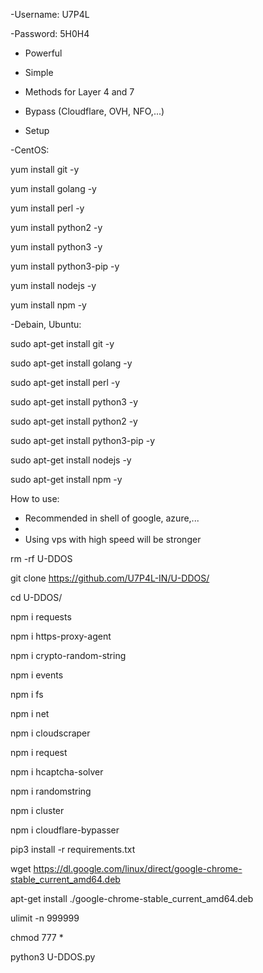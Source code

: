 
-Username: U7P4L

-Password: 5H0H4





- Powerful
 
- Simple
 
- Methods for Layer 4 and 7
 
- Bypass (Cloudflare, OVH, NFO,...)





- Setup
 
-CentOS:


yum install git -y

yum install golang -y

yum install perl -y

yum install python2 -y

yum install python3 -y

yum install python3-pip -y

yum install nodejs -y

yum install npm -y


-Debain, Ubuntu:


sudo apt-get install git -y

sudo apt-get install golang -y

sudo apt-get install perl -y

sudo apt-get install python3 -y

sudo apt-get install python2 -y

sudo apt-get install python3-pip -y

sudo apt-get install nodejs -y

sudo apt-get install npm -y


How to use: 

- Recommended in shell of google, azure,...
- 
- Using vps with high speed will be stronger


rm -rf U-DDOS

git clone https://github.com/U7P4L-IN/U-DDOS/

cd U-DDOS/

npm i requests

npm i https-proxy-agent

npm i crypto-random-string

npm i events

npm i fs

npm i net

npm i cloudscraper

npm i request

npm i hcaptcha-solver

npm i randomstring

npm i cluster

npm i cloudflare-bypasser

pip3 install -r requirements.txt

wget https://dl.google.com/linux/direct/google-chrome-stable_current_amd64.deb

apt-get install ./google-chrome-stable_current_amd64.deb

ulimit -n 999999

chmod 777 *

python3 U-DDOS.py



